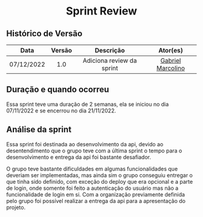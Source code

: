 <h1 align="center">Sprint Review</h1>

## Histórico de Versão

|    Data    | Versão |         Descrição         |                       Ator(es)                       |
| :--------: | :----: | :-----------------------: | :--------------------------------------------------: |
| 07/12/2022 |  1.0   | Adiciona review da sprint | [Gabriel Marcolino](https://github.com/GabrielMR360) |

## Duração e quando ocorreu

Essa sprint teve uma duração de 2 semanas, ela se iniciou no dia 07/11/2022 e se encerrou no dia 21/11/2022.

## Análise da sprint

Essa sprint foi destinada ao desenvolvimento da api, devido ao desentendimento que o grupo teve com a última sprint o tempo para o desenvolvimento e entrega da api foi bastante desafiador. 

O grupo teve bastante dificuldades em algumas funcionalidades que deveriam ser implementadas, mas ainda sim o grupo conseguiu entregar o que tinha sido definido, com exceção do deploy que era opcional e a parte de login, onde somente foi feito a autenticação do usuário mas não a funcionalidade de login em si. Com a organização previamente definida pelo grupo foi possível realizar a entrega da api para a apresentação do projeto.